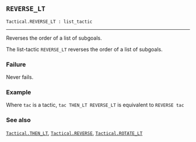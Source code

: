 ## `REVERSE_LT`

``` hol4
Tactical.REVERSE_LT : list_tactic
```

------------------------------------------------------------------------

Reverses the order of a list of subgoals.

The list-tactic `REVERSE_LT` reverses the order of a list of subgoals.

### Failure

Never fails.

### Example

Where `tac` is a tactic, `tac THEN_LT REVERSE_LT` is equivalent to
`REVERSE tac`

### See also

[`Tactical.THEN_LT`](#Tactical.THEN_LT),
[`Tactical.REVERSE`](#Tactical.REVERSE),
[`Tactical.ROTATE_LT`](#Tactical.ROTATE_LT)
